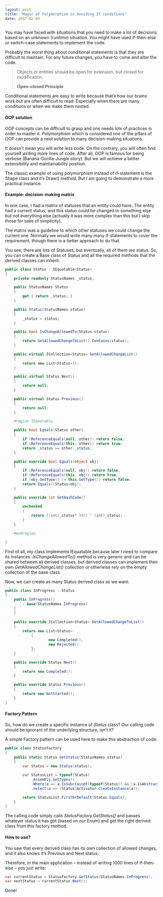 ```yaml
---
layout: post
title: "Magic of Polymorphism in Avoiding If conditions"
date: 2017-02-09
---
```


You may have faced with situations that you need to make a lot of decisions based on an unknown (runtime) situation. You might have used if-then-else or switch-case statements to implement the code.

Probably the worst thing about conditional statements is that they are difficult to maintain. For any future changes, you have to come and alter the code.

> Objects or entities should be open for extension, but closed for modification.
> 
> **Open-closed Principle** 

Conditional statements are easy to write because that’s how our brains work but are often difficult to read. Especially when there are many conditions or when we make them nested.
<!--more-->
#### OOP solution

OOP concepts can be difficult to grasp and one needs lots of practices in order to master it. Polymorphism which is considered one of the pillars of OOP can provide a neat solution to many decision-making situations.

It doesn’t mean you will write less code. On the contrary, you will often find yourself writing more lines of code. After all, OOP is famous for being verbose (Banana-Gorilla-Jungle story). But we will achieve a better extensibility and maintainability position.

The classic example of using polymorphism instead of if-statement is the Shape class and it’s Draw() method. But I am going to demonstrate a more practical instance.

#### Example: decision-making matrix

In one case, I had a matrix of statuses that an entity could have. The entity had a current status, and this status could be changed to something else but not everything else (actually it was more complex than this but I skip those for sake of simplicity).

The matrix was a guideline to which other statuses we could change the current one. Normally we would write many many if-statements to cover the requirement, though there is a better approach to do that.

You see, there are lots of Statuses, but eventually, all of them are status. So, you can create a Base class of Status and all the required methods that the derived classes can inherit.

```csharp
public class Status : IEquatable<Status>
{
    private readonly StatusNames _status;

    public StatusNames Status
    {
        get { return _status; }
    }

    public Status(StatusNames status)
    {
        _status = status;
    }

    public bool IsChangeAllowedTo(Status status)
    {
        return GetAllowedChangeToList().Contains(status);
    }

    public virtual ICollection<Status> GetAllowedChangeList()
    {
        return new List<Status>();
    }

    public virtual Status Next()
    {
        return null;
    }

    public virtual Status Previous()
    {
        return null;
    }

    #region IEquatable

    public bool Equals(Status other)
    {
        if (ReferenceEquals(null, other)) return false;
        if (ReferenceEquals(this, other)) return true;
        return _status == other._status;
    }

    public override bool Equals(object obj)
    {
        if (ReferenceEquals(null, obj)) return false;
        if (ReferenceEquals(this, obj)) return true;
        if (obj.GetType() != this.GetType()) return false;
        return Equals((Status)obj);
    }

    public override int GetHashCode()
    {
        unchecked
        {
            return ((int)_status* 397) ^ (int)_status;
        }
    }

    #endregion

}
```

First of all, my class implements IEquatable because later I need to compare its instances.
*IsChangeAllowedTo()* method is very generic and can be shared between all derived classes, but derived classes can implement their own *GetAllowedChangeList()* collection or otherwise rely on the empty collection of the base class.

Now, we can create as many Status derived class as we want:

```csharp
public class InProgress : Status
{
    public InProgress()
        : base(StatusNames.InProgress)
    {
    }

    public override ICollection<Status> GetAllowedChangeToList()
    {
        return new List<Status>
            {
                    new Completed(),
                    new Rejected()
            };
    }

    public override Status Next()
    {
        return new Completed();
    }

    public override Status Previous()
    {
        return new NotStarted();
    }
}
```

#### Factory Pattern

So, how do we create a specific instance of *Status* class? Our calling code should be ignorant of the underlying structure, isn’t it?

A simple Factory pattern can be used here to make this abstraction of code:

```csharp
public class StatusFactory
{
    public static Status GetStatus(StatusNames status)
    {
        var Status = new Status(status);

        var StatusList = typeof(Status)
            .Assembly.GetTypes()
            .Where(a => a.IsSubclassOf(typeof(Status)) && !a.IsAbstract)
            .Select(a => (Status)Activator.CreateInstance(a));

        return StatusList.FirstOrDefault(Status.Equals);
    }
}
```

The calling code simply calls *StatusFactory.GetStatus()* and passes whatever status it has got (based on our Enum) and get the right derived class from this factory method.

#### How to use?

You saw that every derived class has its own collection of allowed changes, and it also knows it’s Previous and Next status.

Therefore, in the main application – instead of writing 1000 lines of if-then-else – you just write:

```csharp
var currentStatus = StatusFactory.GetStatus(StatusNames.InProgress);
var nextStatus = currentStatus.Next();
```

Done!
